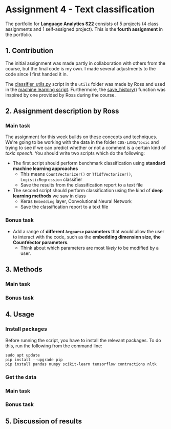 # Assignment 4 - Text classification
The portfolio for __Language Analytics S22__ consists of 5 projects (4 class assignments and 1 self-assigned project). This is the __fourth assignment__ in the portfolio. 

## 1. Contribution
The initial assignment was made partly in collaboration with others from the course, but the final code is my own. I made several adjustments to the code since I first handed it in.

The [classifier_utils.py](https://github.com/agnesbn/LANG_assignment4/blob/main/utils/classifier_utils.py) script in the `utils` folder was made by Ross and used in the [machine learning script](https://github.com/agnesbn/LANG_assignment4/blob/5a222ed9800f66f328997483b57f09ab5d8c17f5/src/classification_machine.py#L13). Furthermore, the [save_history()](https://github.com/agnesbn/LANG_assignment4/blob/e7665a2f5aebc731ec1c387a72eb6ddaf1469cc1/src/classification_deep.py#L94) function was inspired by one provided by Ross during the course.

## 2. Assignment description by Ross
### Main task
The assignment for this week builds on these concepts and techniques. We're going to be working with the data in the folder ```CDS-LANG/toxic``` and trying to see if we can predict whether or not a comment is a certain kind of *toxic speech*. You should write two scripts which do the following:

- The first script should perform benchmark classification using __standard machine learning approaches__
  - This means ```CountVectorizer()``` or ```TfidfVectorizer()```, ```LogisticRegression``` classifier
  - Save the results from the classification report to a text file
- The second script should perform classification using the kind of __deep learning methods__ we saw in class
  - Keras ```Embedding``` layer, Convolutional Neural Network
  - Save the classification report to a text file 

### Bonus task
- Add a range of __different ```Argparse``` parameters__ that would allow the user to interact with the code, such as the __embedding dimension size, the CountVector parameters__.
  - Think about which parameters are most *likely* to be modified by a user.

## 3. Methods
### Main task


### Bonus task



## 4. Usage
### Install packages
Before running the script, you have to install the relevant packages. To do this, run the following from the command line:
```
sudo apt update
pip install --upgrade pip
pip install pandas numpy scikit-learn tensorflow contractions nltk
```

### Get the data

### Main task


### Bonus task


## 5. Discussion of results
